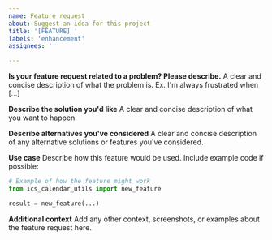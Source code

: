 ```yaml
---
name: Feature request
about: Suggest an idea for this project
title: '[FEATURE] '
labels: 'enhancement'
assignees: ''

---
```


**Is your feature request related to a problem? Please describe.**
A clear and concise description of what the problem is. Ex. I'm always frustrated when [...]

**Describe the solution you'd like**
A clear and concise description of what you want to happen.

**Describe alternatives you've considered**
A clear and concise description of any alternative solutions or features you've considered.

**Use case**
Describe how this feature would be used. Include example code if possible:

```python
# Example of how the feature might work
from ics_calendar_utils import new_feature

result = new_feature(...)
```

**Additional context**
Add any other context, screenshots, or examples about the feature request here.
